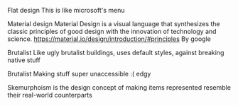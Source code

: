 Flat design
	This is like microsoft's menu

Material design
	Material Design is a visual language that synthesizes the classic principles of good design with the innovation of technology and science.
https://material.io/design/introduction/#principles
By google

Brutalist
	Like ugly brutalist buildings, uses default styles, against breaking native stuff 

Brutalist
	Making stuff super unaccessible :( edgy

Skemurphoism is the design concept of making items represented resemble their real-world counterparts
